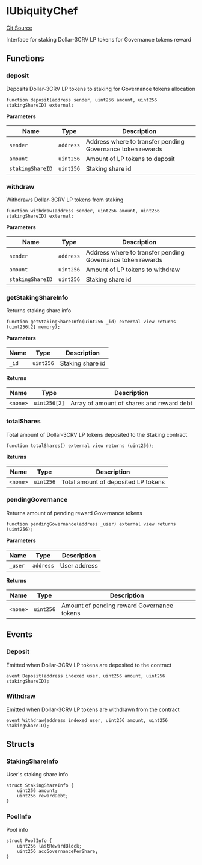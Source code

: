 # IUbiquityChef
[Git Source](https://github.com/ubiquity/ubiquity-dollar/blob/cbd28a4612a3e634eb46789c9d7030bc45955983/src/dollar/interfaces/IUbiquityChef.sol)

Interface for staking Dollar-3CRV LP tokens for Governance tokens reward


## Functions
### deposit

Deposits Dollar-3CRV LP tokens to staking for Governance tokens allocation


```solidity
function deposit(address sender, uint256 amount, uint256 stakingShareID) external;
```
**Parameters**

|Name|Type|Description|
|----|----|-----------|
|`sender`|`address`|Address where to transfer pending Governance token rewards|
|`amount`|`uint256`|Amount of LP tokens to deposit|
|`stakingShareID`|`uint256`|Staking share id|


### withdraw

Withdraws Dollar-3CRV LP tokens from staking


```solidity
function withdraw(address sender, uint256 amount, uint256 stakingShareID) external;
```
**Parameters**

|Name|Type|Description|
|----|----|-----------|
|`sender`|`address`|Address where to transfer pending Governance token rewards|
|`amount`|`uint256`|Amount of LP tokens to withdraw|
|`stakingShareID`|`uint256`|Staking share id|


### getStakingShareInfo

Returns staking share info


```solidity
function getStakingShareInfo(uint256 _id) external view returns (uint256[2] memory);
```
**Parameters**

|Name|Type|Description|
|----|----|-----------|
|`_id`|`uint256`|Staking share id|

**Returns**

|Name|Type|Description|
|----|----|-----------|
|`<none>`|`uint256[2]`|Array of amount of shares and reward debt|


### totalShares

Total amount of Dollar-3CRV LP tokens deposited to the Staking contract


```solidity
function totalShares() external view returns (uint256);
```
**Returns**

|Name|Type|Description|
|----|----|-----------|
|`<none>`|`uint256`|Total amount of deposited LP tokens|


### pendingGovernance

Returns amount of pending reward Governance tokens


```solidity
function pendingGovernance(address _user) external view returns (uint256);
```
**Parameters**

|Name|Type|Description|
|----|----|-----------|
|`_user`|`address`|User address|

**Returns**

|Name|Type|Description|
|----|----|-----------|
|`<none>`|`uint256`|Amount of pending reward Governance tokens|


## Events
### Deposit
Emitted when Dollar-3CRV LP tokens are deposited to the contract


```solidity
event Deposit(address indexed user, uint256 amount, uint256 stakingShareID);
```

### Withdraw
Emitted when Dollar-3CRV LP tokens are withdrawn from the contract


```solidity
event Withdraw(address indexed user, uint256 amount, uint256 stakingShareID);
```

## Structs
### StakingShareInfo
User's staking share info


```solidity
struct StakingShareInfo {
    uint256 amount;
    uint256 rewardDebt;
}
```

### PoolInfo
Pool info


```solidity
struct PoolInfo {
    uint256 lastRewardBlock;
    uint256 accGovernancePerShare;
}
```

